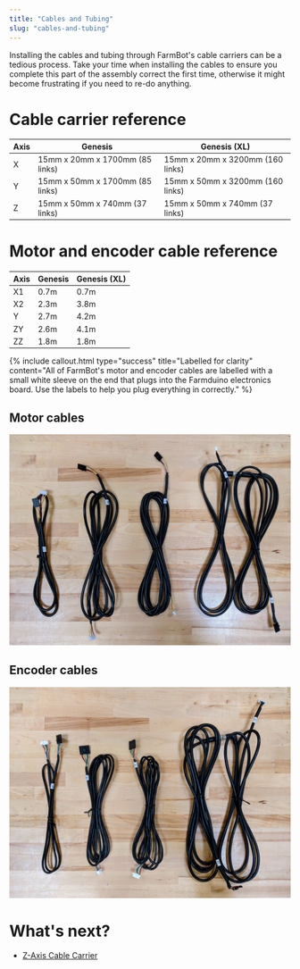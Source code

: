 ```yaml
---
title: "Cables and Tubing"
slug: "cables-and-tubing"
---
```


Installing the cables and tubing through FarmBot's cable carriers can be a tedious process. Take your time when installing the cables to ensure you complete this part of the assembly correct the first time, otherwise it might become frustrating if you need to re-do anything.

# Cable carrier reference

|Axis|Genesis                         |Genesis (XL)|
|----|--------------------------------|---------------------------------------------|
|X   |15mm x 20mm x 1700mm (85 links) |15mm x 20mm x 3200mm (160 links)
|Y   |15mm x 50mm x 1700mm (85 links) |15mm x 50mm x 3200mm (160 links)
|Z   |15mm x 50mm x 740mm (37 links)  |15mm x 50mm x 740mm (37 links)

# Motor and encoder cable reference

|Axis|Genesis|Genesis (XL)|
|----|-------|---------------------------------------------|
|X1  |0.7m   |0.7m
|X2  |2.3m   |3.8m
|Y   |2.7m   |4.2m
|ZY  |2.6m   |4.1m
|ZZ  |1.8m   |1.8m

{%
include callout.html
type="success"
title="Labelled for clarity"
content="All of FarmBot's motor and encoder cables are labelled with a small white sleeve on the end that plugs into the Farmduino electronics board. Use the labels to help you plug everything in correctly."
%}

## Motor cables

![motor cables](_images/motor_cables.jpg)

## Encoder cables

![encoder cables](_images/encoder_cables.jpg)

# What's next?

 * [Z-Axis Cable Carrier](cables-and-tubing/z-axis-cable-carrier.md)

